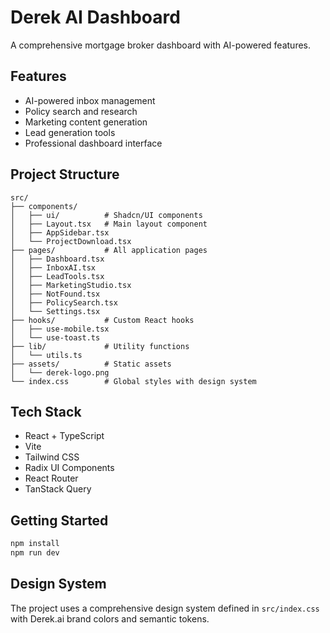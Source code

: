 # Derek AI Dashboard

A comprehensive mortgage broker dashboard with AI-powered features.

## Features

- AI-powered inbox management
- Policy search and research  
- Marketing content generation
- Lead generation tools
- Professional dashboard interface

## Project Structure

```
src/
├── components/
│   ├── ui/          # Shadcn/UI components
│   ├── Layout.tsx   # Main layout component
│   ├── AppSidebar.tsx
│   └── ProjectDownload.tsx
├── pages/           # All application pages
│   ├── Dashboard.tsx
│   ├── InboxAI.tsx
│   ├── LeadTools.tsx
│   ├── MarketingStudio.tsx
│   ├── NotFound.tsx
│   ├── PolicySearch.tsx
│   └── Settings.tsx
├── hooks/           # Custom React hooks
│   ├── use-mobile.tsx
│   └── use-toast.ts
├── lib/             # Utility functions
│   └── utils.ts
├── assets/          # Static assets
│   └── derek-logo.png
└── index.css        # Global styles with design system
```

## Tech Stack

- React + TypeScript
- Vite
- Tailwind CSS
- Radix UI Components
- React Router
- TanStack Query

## Getting Started

```bash
npm install
npm run dev
```

## Design System

The project uses a comprehensive design system defined in `src/index.css` with Derek.ai brand colors and semantic tokens.